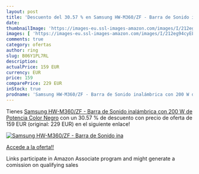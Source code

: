 ```yaml
---
layout: post
title: 'Descuento del 30.57 % en Samsung HW-M360/ZF - Barra de Sonido ina'
date: 
thumbnailImage: 'https://images-eu.ssl-images-amazon.com/images/I/212eg94cyEL._SL200_.jpg'
images: [ 'https://images-eu.ssl-images-amazon.com/images/I/212eg94cyEL._SL200_.jpg' ]
comments: true
category: ofertas
author: ring
slug: B06Y1PL7RL
description:
actualPrice: 159 EUR
currency: EUR
price: 159
comparePrice: 229 EUR
inStock: true
prodname: 'Samsung HW-M360/ZF - Barra de Sonido inalámbrica con 200 W de Potencia  Color Negro'
---
```


Tienes [Samsung HW-M360/ZF - Barra de Sonido inalámbrica con 200 W de Potencia  Color Negro](https://www.amazon.es/dp/B06Y1PL7RL/?tag=tolees-21) con un 30.57 % de descuento con precio de oferta de 159 EUR (original: 229 EUR) en el siguiente enlace!

[![Samsung HW-M360/ZF - Barra de Sonido ina](https://images-eu.ssl-images-amazon.com/images/I/212eg94cyEL._SL200_.jpg)](https://www.amazon.es/dp/B06Y1PL7RL/?tag=tolees-21)

[Accede a la oferta!!](https://www.amazon.es/dp/B06Y1PL7RL/?tag=tolees-21)

Links participate in Amazon Associate program and might generate a comission on qualifying sales


